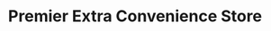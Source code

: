 ---
title: "Premier Extra Convenience Store"
url: /grimsby/premier-extra-convenience-store/
shop: Lebensmittel
---